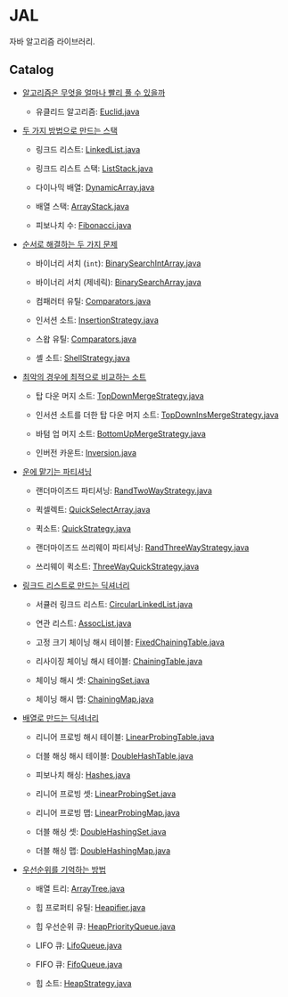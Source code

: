 # JAL

자바 알고리즘 라이브러리.

## Catalog

- [알고리즘은 무엇을 얼마나 빨리 풀 수 있을까](https://drop.rooi.dev/posts/2024/05/07/01)

  - 유클리드 알고리즘: [Euclid.java](./src/main/java/org/jal/math/Euclid.java)

- [두 가지 방법으로 만드는 스택](https://drop.rooi.dev/posts/2024/05/09/01)

  - 링크드 리스트: [LinkedList.java](./src/main/java/org/jal/collections/list/LinkedList.java)

  - 링크드 리스트 스택: [ListStack.java](./src/main/java/org/jal/collections/stack/ListStack.java)

  - 다이나믹 배열: [DynamicArray.java](./src/main/java/org/jal/collections/array/DynamicArray.java)

  - 배열 스택: [ArrayStack.java](./src/main/java/org/jal/collections/stack/ArrayStack.java)

  - 피보나치 수: [Fibonacci.java](./src/main/java/org/jal/math/Fibonacci.java)

- [순서로 해결하는 두 가지 문제](https://drop.rooi.dev/posts/2024/05/16/01)

  - 바이너리 서치 (`int`): [BinarySearchIntArray.java](./src/main/java/org/jal/search/BinarySearchIntArray.java)

  - 바이너리 서치 (제네릭): [BinarySearchArray.java](./src/main/java/org/jal/search/BinarySearchArray.java)

  - 컴패러터 유틸: [Comparators.java](./src/main/java/org/jal/util/Comparators.java)

  - 인서션 소트: [InsertionStrategy.java](./src/main/java/org/jal/sorting/strategy/arrays/InsertionStrategy.java)

  - 스왑 유틸: [Comparators.java](./src/main/java/org/jal/util/Comparators.java)

  - 셸 소트: [ShellStrategy.java](./src/main/java/org/jal/sorting/strategy/arrays/ShellStrategy.java)

- [최악의 경우에 최적으로 비교하는 소트](https://drop.rooi.dev/posts/2024/05/21/01)

  - 탑 다운 머지 소트: [TopDownMergeStrategy.java](./src/main/java/org/jal/sorting/strategy/arrays/TopDownMergeStrategy.java)

  - 인서션 소트를 더한 탑 다운 머지 소트: [TopDownInsMergeStrategy.java](./src/main/java/org/jal/sorting/strategy/arrays/TopDownInsMergeStrategy.java)

  - 바텀 업 머지 소트: [BottomUpMergeStrategy.java](./src/main/java/org/jal/sorting/strategy/arrays/BottomUpMergeStrategy.java)

  - 인버전 카운트: [Inversion.java](./src/main/java/org/jal/sorting/util/Inversion.java)

- [운에 맡기는 파티셔닝](https://drop.rooi.dev/posts/2024/06/15/01)

  - 랜더마이즈드 파티셔닝: [RandTwoWayStrategy.java](./src/main/java/org/jal/partition/RandTwoWayStrategy.java)

  - 퀵셀렉트: [QuickSelectArray.java](./src/main/java/org/jal/search/QuickSelectArray.java)

  - 퀵소트: [QuickStrategy.java](./src/main/java/org/jal/sorting/strategy/arrays/QuickStrategy.java)

  - 랜더마이즈드 쓰리웨이 파티셔닝: [RandThreeWayStrategy.java](./src/main/java/org/jal/partition/RandThreeWayStrategy.java)

  - 쓰리웨이 퀵소트: [ThreeWayQuickStrategy.java](./src/main/java/org/jal/sorting/strategy/arrays/ThreeWayQuickStrategy.java)

- [링크드 리스트로 만드는 딕셔너리](https://drop.rooi.dev/posts/2024/06/29/01/)

  - 서큘러 링크드 리스트: [CircularLinkedList.java](./src/main/java/org/jal/collections/list/CircularLinkedList.java)

  - 연관 리스트: [AssocList.java](./src/main/java/org/jal/collections/dictionary/AssocList.java)

  - 고정 크기 체이닝 해시 테이블: [FixedChainingTable.java](./src/main/java/org/jal/collections/dictionary/FixedChainingTable.java)

  - 리사이징 체이닝 해시 테이블: [ChainingTable.java](./src/main/java/org/jal/collections/dictionary/ChainingTable.java)

  - 체이닝 해시 셋: [ChainingSet.java](./src/main/java/org/jal/collections/set/ChainingSet.java)

  - 체이닝 해시 맵: [ChainingMap.java](./src/main/java/org/jal/collections/map/ChainingMap.java)

- [배열로 만드는 딕셔너리](https://drop.rooi.dev/posts/2024/07/04/01/)

  - 리니어 프로빙 해시 테이블: [LinearProbingTable.java](./src/main/java/org/jal/collections/dictionary/LinearProbingTable.java)

  - 더블 해싱 해시 테이블: [DoubleHashTable.java](./src/main/java/org/jal/collections/dictionary/DoubleHashingTable.java)

  - 피보나치 해싱: [Hashes.java](./src/main/java/org/jal/util/Hashes.java)

  - 리니어 프로빙 셋: [LinearProbingSet.java](./src/main/java/org/jal/collections/set/LinearProbingSet.java)

  - 리니어 프로빙 맵: [LinearProbingMap.java](./src/main/java/org/jal/collections/map/LinearProbingMap.java)

  - 더블 해싱 셋: [DoubleHashingSet.java](./src/main/java/org/jal/collections/set/DoubleHashingSet.java)

  - 더블 해싱 맵: [DoubleHashingMap.java](./src/main/java/org/jal/collections/map/DoubleHashingMap.java)

- [우선순위를 기억하는 방법](https://drop.rooi.dev/posts/2024/07/15/01/)

  - 배열 트리: [ArrayTree.java](./src/main/java/org/jal/collections/heap/ArrayTree.java)

  - 힙 프로퍼티 유틸: [Heapifier.java](./src/main/java/org/jal/collections/heap/Heapifier.java)

  - 힙 우선순위 큐: [HeapPriorityQueue.java](./src/main/java/org/jal/collections/queue/HeapPriorityQueue.java)

  - LIFO 큐: [LifoQueue.java](./src/main/java/org/jal/collections/queue/LifoQueue.java)

  - FIFO 큐: [FifoQueue.java](./src/main/java/org/jal/collections/queue/FifoQueue.java)

  - 힙 소트: [HeapStrategy.java](./src/main/java/org/jal/sorting/strategy/arrays/HeapStrategy.java)
